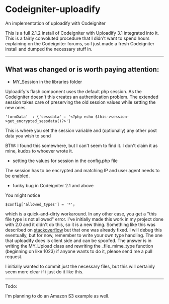 Codeigniter-uploadify
=====================

An implementation of uploadify with Codeigniter

This is a full 2.1.2 install of Codeigniter with Uploadify 3.1 integrated into it. This is a fairly convoluted procedure that I didn't want to spend hours explaining on the Codeigniter forums, so I just made a fresh Codeigniter install and dumped the necessary stuff in.

---

What was changed or is worth paying attention:
------------------------------------------


* MY_Session in the libraries folder

Uploadify's flash component uses the default php session. As the Codeigniter doesn't this creates an authentication problem. The extended session takes care of preserving the old session values while setting the new ones.

```
'formData'  : {'sessdata' : '<?php echo $this->session->get_encrypted_sessdata()?>'}
```

This is where you set the session variable and (optionally) any other post data you wish to send

BTW: I found this somewhere, but I can't seem to find it. I don't claim it as mine, kudos to whoever wrote it.

* setting the values for session in the config.php file

The session has to be encrypted and matching IP and user agent needs to be enabled.

* funky bug in Codeigniter 2.1 and above

You might notice

```
$config['allowed_types'] = '*';
```

which is a quick-and-dirty workaround. In any other case, you get a "this file type is not allowed" error. I've initially made this work in my project done with 2.0 and it didn't do this, so it is a new thing. Something like this was described on [stackoverflow](http://stackoverflow.com/questions/7495407/uploading-in-codeigniter-the-filetype-you-are-attempting-to-upload-is-not-allo) but that one was already fixed. I will debug this eventually, but for now, remember to write your own type handling. The one that uploadify does is client side and can be spoofed. The answer is in writing the MY_Upload class and rewriting the _file_mime_type function (beginning on like 1023) if anyone wants to do it, please send me a pull request.

I initially wanted to commit just the necessary files, but this will certainly seem more clear if i just do it like this.

---

Todo:

I'm planning to do an Amazon S3 example as well.